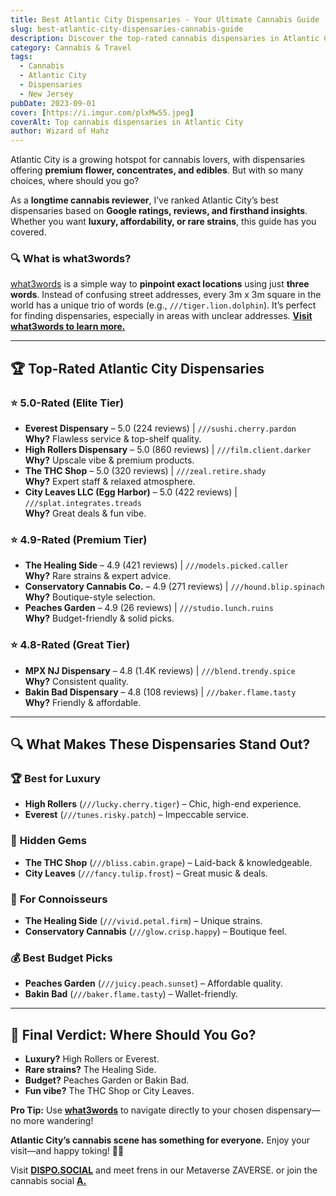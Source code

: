 ```yaml
---
title: Best Atlantic City Dispensaries - Your Ultimate Cannabis Guide  
slug: best-atlantic-city-dispensaries-cannabis-guide  
description: Discover the top-rated cannabis dispensaries in Atlantic City, from luxury picks to budget-friendly options. Perfect for tourists and locals!  
category: Cannabis & Travel  
tags:  
  - Cannabis  
  - Atlantic City  
  - Dispensaries  
  - New Jersey  
pubDate: 2023-09-01  
cover: [https://i.imgur.com/plxMw55.jpeg]
coverAlt: Top cannabis dispensaries in Atlantic City  
author: Wizard of Hahz  
---
```


Atlantic City is a growing hotspot for cannabis lovers, with dispensaries offering **premium flower, concentrates, and edibles**. But with so many choices, where should you go?  

As a **longtime cannabis reviewer**, I’ve ranked Atlantic City’s best dispensaries based on **Google ratings, reviews, and firsthand insights**. Whether you want **luxury, affordability, or rare strains**, this guide has you covered.  

### 🔍 **What is what3words?**  
[what3words](https://what3words.com) is a simple way to **pinpoint exact locations** using just **three words**. Instead of confusing street addresses, every 3m x 3m square in the world has a unique trio of words (e.g., `///tiger.lion.dolphin`). It’s perfect for finding dispensaries, especially in areas with unclear addresses. **[Visit what3words to learn more.](https://what3words.com)**  

---

## 🏆 Top-Rated Atlantic City Dispensaries  

### ⭐ **5.0-Rated (Elite Tier)**  
- **Everest Dispensary** – 5.0 (224 reviews) | `///sushi.cherry.pardon`  
  **Why?** Flawless service & top-shelf quality.  
- **High Rollers Dispensary** – 5.0 (860 reviews) | `///film.client.darker`  
  **Why?** Upscale vibe & premium products.  
- **The THC Shop** – 5.0 (320 reviews) | `///zeal.retire.shady`  
  **Why?** Expert staff & relaxed atmosphere.  
- **City Leaves LLC (Egg Harbor)** – 5.0 (422 reviews) | `///splat.integrates.treads`  
  **Why?** Great deals & fun vibe.  

### ⭐ **4.9-Rated (Premium Tier)**  
- **The Healing Side** – 4.9 (421 reviews) | `///models.picked.caller`  
  **Why?** Rare strains & expert advice.  
- **Conservatory Cannabis Co.** – 4.9 (271 reviews) | `///hound.blip.spinach`  
  **Why?** Boutique-style selection.  
- **Peaches Garden** – 4.9 (26 reviews) | `///studio.lunch.ruins`   
  **Why?** Budget-friendly & solid picks.  

### ⭐ **4.8-Rated (Great Tier)**  
- **MPX NJ Dispensary** – 4.8 (1.4K reviews) | `///blend.trendy.spice`  
  **Why?** Consistent quality.  
- **Bakin Bad Dispensary** – 4.8 (108 reviews) | `///baker.flame.tasty`  
  **Why?** Friendly & affordable.  

---

## 🔍 **What Makes These Dispensaries Stand Out?**  

### 🏆 **Best for Luxury**  
- **High Rollers** (`///lucky.cherry.tiger`) – Chic, high-end experience.  
- **Everest** (`///tunes.risky.patch`) – Impeccable service.  

### 💎 **Hidden Gems**  
- **The THC Shop** (`///bliss.cabin.grape`) – Laid-back & knowledgeable.  
- **City Leaves** (`///fancy.tulip.frost`) – Great music & deals.  

### 🌿 **For Connoisseurs**  
- **The Healing Side** (`///vivid.petal.firm`) – Unique strains.  
- **Conservatory Cannabis** (`///glow.crisp.happy`) – Boutique feel.  

### 💰 **Best Budget Picks**  
- **Peaches Garden** (`///juicy.peach.sunset`) – Affordable quality.  
- **Bakin Bad** (`///baker.flame.tasty`) – Wallet-friendly.  

---

## 🚀 **Final Verdict: Where Should You Go?**  
- **Luxury?** High Rollers or Everest.  
- **Rare strains?** The Healing Side.  
- **Budget?** Peaches Garden or Bakin Bad.  
- **Fun vibe?** The THC Shop or City Leaves.  

**Pro Tip:** Use **[what3words](https://what3words.com)** to navigate directly to your chosen dispensary—no more wandering!  

**Atlantic City’s cannabis scene has something for everyone.** Enjoy your visit—and happy toking! 🌿🔥  

Visit **[DISPO.SOCIAL](https://dispo.social)** and meet frens in our Metaverse ZAVERSE. or join the cannabis social **[A.](https://a.dispo.social)**